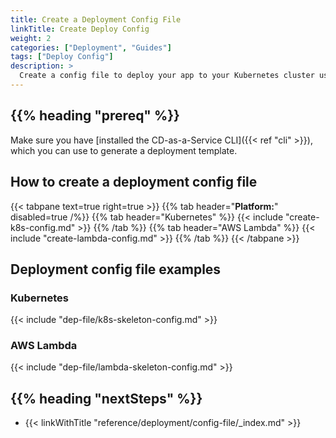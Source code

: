 ```yaml
---
title: Create a Deployment Config File
linkTitle: Create Deploy Config
weight: 2
categories: ["Deployment", "Guides"]
tags: ["Deploy Config"]
description: >
  Create a config file to deploy your app to your Kubernetes cluster using CD-as-a-Service.
---
```


## {{% heading "prereq" %}}

Make sure you have [installed the CD-as-a-Service CLI]({{< ref "cli" >}}), which you can use to generate a deployment template.

## How to create a deployment config file

{{< tabpane text=true right=true >}}
{{% tab header="**Platform:**" disabled=true /%}}
{{% tab header="Kubernetes" %}}
{{< include "create-k8s-config.md" >}}
{{% /tab %}}
{{% tab header="AWS Lambda" %}}
{{< include "create-lambda-config.md" >}}
{{% /tab %}}
{{< /tabpane >}}

## Deployment config file examples

### Kubernetes

{{< include "dep-file/k8s-skeleton-config.md" >}}

### AWS Lambda

{{< include "dep-file/lambda-skeleton-config.md" >}}


## {{% heading "nextSteps" %}}

* {{< linkWithTitle "reference/deployment/config-file/_index.md" >}}
